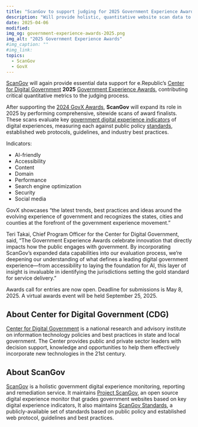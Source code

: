 ```yaml
---
title: "ScanGov to support judging for 2025 Government Experience Awards"
description: "Will provide holistic, quantitative website scan data to e.Republic’s Center for Digital Government annual GovX awards program."
date: 2025-04-06
modified: 
img_og: government-experience-awards-2025.png
img_alt: "2025 Government Experience Awards"
#img_caption: ""
#img_link: 
topics:
  - ScanGov
  - GovX
---
```


[ScanGov](https://scangov.com) will again provide essential data support for e.Republic’s [Center for Digital Government](https://www.govtech.com/cdg)  **2025** [Government Experience Awards](https://www.govtech.com/cdg/government-experience), contributing critical quantitative metrics to the judging process.

After supporting the [2024 GovX Awards](https://www.govtech.com/cdg/government-experience/government-experience-awards-2024-winners-announced), **ScanGov** will expand its role in 2025 by performing comprehensive, sitewide scans of award finalists. These scans evaluate key [government digital experience indicators](https://docs.scangov.org/indicators) of digital experiences, measuring each against public policy [standards](https://standards.scangov.org), established web protocols, guidelines, and industry best practices.

Indicators:

* AI-friendly  
* Accessibility  
* Content  
* Domain  
* Performance  
* Search engine optimization  
* Security  
* Social media

GovX showcases “the latest trends, best practices and ideas around the evolving experience of government and recognizes the states, cities and counties at the forefront of the government experience movement.”

Teri Takai, Chief Program Officer for the Center for Digital Government, said, “The Government Experience Awards celebrate innovation that directly impacts how the public engages with government. By incorporating ScanGov’s expanded data capabilities into our evaluation process, we’re deepening our understanding of what defines a leading digital government experience—from accessibility to laying the foundation for AI, this layer of insight is invaluable in identifying the jurisdictions setting the gold standard for service delivery.”

Awards call for entries are now open. Deadline for submissions is May 8, 2025\. A virtual awards event will be held September 25, 2025\.

## About Center for Digital Government (CDG)

[Center for Digital Government](https://www.govtech.com/cdg) is a national research and advisory institute on information technology policies and best practices in state and local government. The Center provides public and private sector leaders with decision support, knowledge and opportunities to help them effectively incorporate new technologies in the 21st century.

## About ScanGov

[ScanGov](https://scangov.com) is a holistic government digital experience monitoring, reporting and remediation service. It maintains [Project ScanGov](https://scangov.org), an open source digital experience monitor that grades government websites based on key digital experience indicators, It also maintains [ScanGov Standards](https://standards.scangov.org), a publicly-available set of standards based on public policy and established web protocol, guidelines and best practices.
